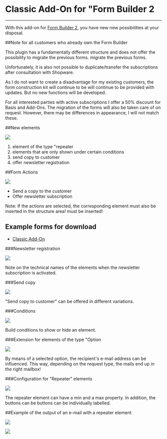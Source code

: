 # Classic Add-On for "Form Builder 2

---

With this add-on for [Form Builder 2](../MoorlForms/index.md), you have new
new possibilities at your disposal.

##Note for all customers who already own the Form Builder

This plugin has a fundamentally different structure and does not offer the possibility to migrate the previous forms.
migrate the previous forms.

Unfortunately, it is also not possible to duplicate/transfer the subscriptions after consultation with Shopware.

As I do not want to create a disadvantage for my existing customers, the form construction kit will continue to be
will continue to be provided with updates. But no new functions will be developed.

For all interested parties with active subscriptions I offer a 50% discount for Basis and Add-Ons.
The migration of the forms will also be taken care of on request.
However, there may be differences in appearance, I will not match these.

##New elements

![](images/fbc-01.jpg)

1. element of the type "repeater
2. elements that are only shown under certain conditions
3. send copy to customer
4. offer newsletter registration

##Form Actions

![](images/fbc-02.jpg)

- Send a copy to the customer
- Offer newsletter subscription

Note: If the actions are selected, the corresponding element must also be inserted in the structure area!
must be inserted!

## Example forms for download

- [Classic Add-On](examples/classic-add-on.json)

###Newsletter registration

![](images/fbc-03.jpg)

Note on the technical names of the elements when the newsletter subscription is activated.

###Send copy

![](images/fbc-04.jpg)

"Send copy to customer" can be offered in different variations.

###Conditions

![](images/fbc-05.jpg)

Build conditions to show or hide an element.

###Extension for elements of the type "Option

![](images/fbc-06.jpg)

By means of a selected option, the recipient's e-mail address can be influenced.
This way, depending on the request type, the mails end up in the right mailbox!

###Configuration for "Repeater" elements

![](images/fbc-07.jpg)

The repeater element can have a min and a max property. In addition, the buttons can be
buttons can be individually labelled.

##Example of the output of an e-mail with a repeater element

![](images/fbc-08.jpg)

![](images/fbc-09.jpg)
